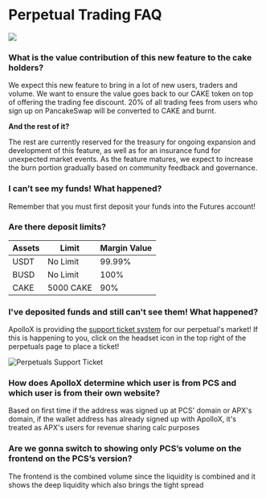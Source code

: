 # Perpetual Trading FAQ

![](../../../.gitbook/assets/general-faq-header.png)

### What is the value contribution of this new feature to the cake holders?&#x20;

We expect this new feature to bring in a lot of new users, traders and volume. We want to ensure the value goes back to our CAKE token on top of offering the trading fee discount. 20% of all trading fees from users who sign up on PancakeSwap will be converted to CAKE and burnt.

**And the rest of it?**&#x20;

The rest are currently reserved for the treasury for ongoing expansion and development of this feature, as well as for an insurance fund for unexpected market events. As the feature matures, we expect to increase the burn portion gradually based on community feedback and governance.

### I can’t see my funds! What happened?

Remember that you must first deposit your funds into the Futures account!

### Are there deposit limits?
| Assets | Limit    | Margin Value |
| ------ | -------- | ------------ |
| USDT   | No Limit | 99.99%       |
| BUSD   | No Limit | 100%         |
| CAKE   | 5000 CAKE| 90%          |

### I've deposited funds and still can't see them! What happened?

ApolloX is providing the [support ticket system](https://pancakeswaphelp.zendesk.com/hc/en-us/requests/new) for our perpetual's market! If this is happening to you, click on the headset icon in the top right of the perpetuals page to place a ticket!  

![Perpetuals Support Ticket](../../.gitbook/assets/ApolloXSupportTicket.png)


### How does ApolloX determine which user is from PCS and which user is from their own website?&#x20;

Based on first time if the address was signed up at PCS' domain or APX's domain, if the wallet address has already signed up with ApolloX, it's treated as APX's users for revenue sharing calc purposes

### Are we gonna switch to showing only PCS’s volume on the frontend on the PCS’s version?

The frontend is the combined volume since the liquidity is combined and it shows the deep liquidity which also brings the tight spread
